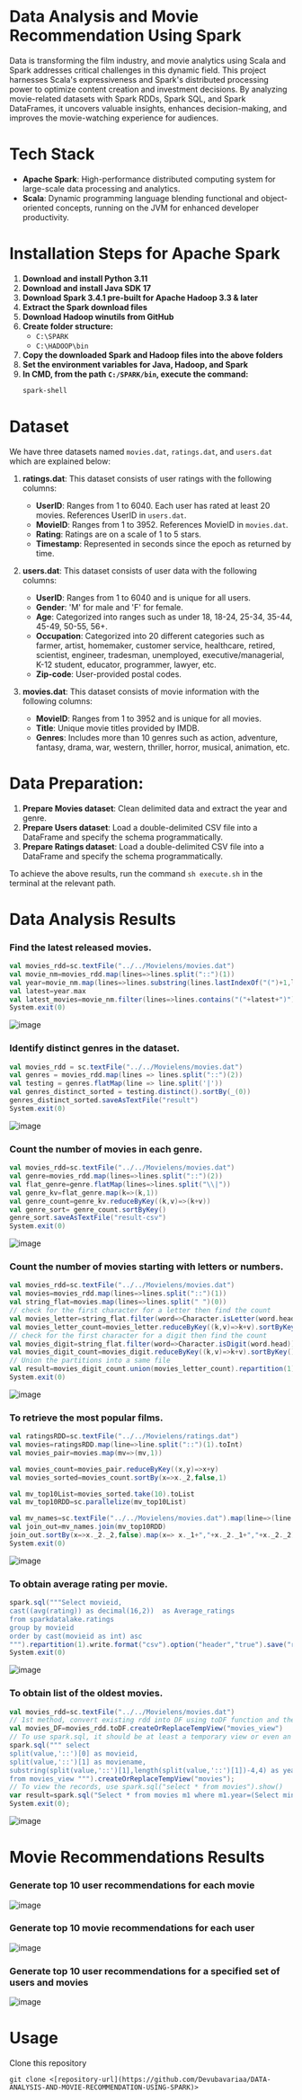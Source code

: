 # Data Analysis and Movie Recommendation Using Spark
Data is transforming the film industry, and movie analytics using Scala and Spark addresses critical challenges in this dynamic field. This project harnesses Scala's expressiveness and Spark's distributed processing power to optimize content creation and investment decisions. By analyzing movie-related datasets with Spark RDDs, Spark SQL, and Spark DataFrames, it uncovers valuable insights, enhances decision-making, and improves the movie-watching experience for audiences.

# Tech Stack
- **Apache Spark**: High-performance distributed computing system for large-scale data processing and analytics.
- **Scala**: Dynamic programming language blending functional and object-oriented concepts, running on the JVM for enhanced developer productivity.

# Installation Steps for Apache Spark

1. **Download and install Python 3.11**
2. **Download and install Java SDK 17**
3. **Download Spark 3.4.1 pre-built for Apache Hadoop 3.3 & later**
4. **Extract the Spark download files**
5. **Download Hadoop winutils from GitHub**
6. **Create folder structure:**
    - `C:\SPARK`
    - `C:\HADOOP\bin`
7. **Copy the downloaded Spark and Hadoop files into the above folders**
8. **Set the environment variables for Java, Hadoop, and Spark**
9. **In CMD, from the path `C:/SPARK/bin`, execute the command:**
   ```sh
   spark-shell

# Dataset

We have three datasets named `movies.dat`, `ratings.dat`, and `users.dat` which are explained below:

1. **ratings.dat**: This dataset consists of user ratings with the following columns:
   - **UserID**: Ranges from 1 to 6040. Each user has rated at least 20 movies. References UserID in `users.dat`.
   - **MovieID**: Ranges from 1 to 3952. References MovieID in `movies.dat`.
   - **Rating**: Ratings are on a scale of 1 to 5 stars.
   - **Timestamp**: Represented in seconds since the epoch as returned by time.

2. **users.dat**: This dataset consists of user data with the following columns:
   - **UserID**: Ranges from 1 to 6040 and is unique for all users.
   - **Gender**: 'M' for male and 'F' for female.
   - **Age**: Categorized into ranges such as under 18, 18-24, 25-34, 35-44, 45-49, 50-55, 56+.
   - **Occupation**: Categorized into 20 different categories such as farmer, artist, homemaker, customer service, healthcare, retired, scientist, engineer, tradesman, unemployed, executive/managerial, K-12 student, educator, programmer, lawyer, etc.
   - **Zip-code**: User-provided postal codes.

3. **movies.dat**: This dataset consists of movie information with the following columns:
   - **MovieID**: Ranges from 1 to 3952 and is unique for all movies.
   - **Title**: Unique movie titles provided by IMDB.
   - **Genres**: Includes more than 10 genres such as action, adventure, fantasy, drama, war, western, thriller, horror, musical, animation, etc.

# Data Preparation:

1. **Prepare Movies dataset**: Clean delimited data and extract the year and genre.
2. **Prepare Users dataset**: Load a double-delimited CSV file into a DataFrame and specify the schema programmatically.
3. **Prepare Ratings dataset**: Load a double-delimited CSV file into a DataFrame and specify the schema programmatically.

To achieve the above results, run the command `sh execute.sh` in the terminal at the relevant path.


# Data Analysis Results

### Find the latest released movies.

```scala
val movies_rdd=sc.textFile("../../Movielens/movies.dat")
val movie_nm=movies_rdd.map(lines=>lines.split("::")(1))
val year=movie_nm.map(lines=>lines.substring(lines.lastIndexOf("(")+1,lines.lastIndexOf(")")))
val latest=year.max
val latest_movies=movie_nm.filter(lines=>lines.contains("("+latest+")")).saveAsTextFile("result")
System.exit(0)
```

![image](https://github.com/Devubavariaa/DATA-ANALYSIS-AND-MOVIE-RECOMMENDATION-USING-SPARK/assets/172360482/1d5c4643-6ef7-4075-b1e2-84c8b0baf3e7)

### Identify distinct genres in the dataset.

```scala
val movies_rdd = sc.textFile("../../Movielens/movies.dat")
val genres = movies_rdd.map(lines => lines.split("::")(2))
val testing = genres.flatMap(line => line.split('|'))
val genres_distinct_sorted = testing.distinct().sortBy(_(0))
genres_distinct_sorted.saveAsTextFile("result")
System.exit(0)
```

![image](https://github.com/Devubavariaa/DATA-ANALYSIS-AND-MOVIE-RECOMMENDATION-USING-SPARK/assets/172360482/55f61ff1-2050-41d0-89df-9835817709f0)

### Count the number of movies in each genre.

```scala
val movies_rdd=sc.textFile("../../Movielens/movies.dat")
val genre=movies_rdd.map(lines=>lines.split("::")(2))
val flat_genre=genre.flatMap(lines=>lines.split("\\|"))
val genre_kv=flat_genre.map(k=>(k,1))
val genre_count=genre_kv.reduceByKey((k,v)=>(k+v))
val genre_sort= genre_count.sortByKey()
genre_sort.saveAsTextFile("result-csv")
System.exit(0)
```
![image](https://github.com/Devubavariaa/DATA-ANALYSIS-AND-MOVIE-RECOMMENDATION-USING-SPARK/assets/172360482/a6c2be5e-de7c-43fb-aa63-8e1df0a2892e)

### Count the number of movies starting with letters or numbers.

```scala
val movies_rdd=sc.textFile("../../Movielens/movies.dat")
val movies=movies_rdd.map(lines=>lines.split("::")(1))
val string_flat=movies.map(lines=>lines.split(" ")(0))
// check for the first character for a letter then find the count
val movies_letter=string_flat.filter(word=>Character.isLetter(word.head)).map(word=>(word.head.toUpper,1))
val movies_letter_count=movies_letter.reduceByKey((k,v)=>k+v).sortByKey()
// check for the first character for a digit then find the count
val movies_digit=string_flat.filter(word=>Character.isDigit(word.head)).map(word=>(word.head,1))
val movies_digit_count=movies_digit.reduceByKey((k,v)=>k+v).sortByKey()
// Union the partitions into a same file
val result=movies_digit_count.union(movies_letter_count).repartition(1).saveAsTextFile("result-csv")
System.exit(0)
```

![image](https://github.com/Devubavariaa/DATA-ANALYSIS-AND-MOVIE-RECOMMENDATION-USING-SPARK/assets/172360482/2a7a73d3-07ee-4281-be5b-f24aa8153f0c)

### To retrieve the most popular films.

```scala
val ratingsRDD=sc.textFile("../../Movielens/ratings.dat")
val movies=ratingsRDD.map(line=>line.split("::")(1).toInt)
val movies_pair=movies.map(mv=>(mv,1))

val movies_count=movies_pair.reduceByKey((x,y)=>x+y)
val movies_sorted=movies_count.sortBy(x=>x._2,false,1)

val mv_top10List=movies_sorted.take(10).toList
val mv_top10RDD=sc.parallelize(mv_top10List)

val mv_names=sc.textFile("../../Movielens/movies.dat").map(line=>(line.split("::")(0).toInt,line.split("::")(1)))
val join_out=mv_names.join(mv_top10RDD)
join_out.sortBy(x=>x._2._2,false).map(x=> x._1+","+x._2._1+","+x._2._2).repartition(1).saveAsTextFile("Top-10-CSV")
System.exit(0)
```
![image](https://github.com/Devubavariaa/DATA-ANALYSIS-AND-MOVIE-RECOMMENDATION-USING-SPARK/assets/172360482/5e240a6a-685f-407a-bf76-5a61fc561e32)

### To obtain average rating per movie.

```scala
spark.sql("""Select movieid,
cast((avg(rating)) as decimal(16,2))  as Average_ratings 
from sparkdatalake.ratings 
group by movieid
order by cast(movieid as int) asc
""").repartition(1).write.format("csv").option("header","true").save("result")
System.exit(0)
```

![image](https://github.com/Devubavariaa/DATA-ANALYSIS-AND-MOVIE-RECOMMENDATION-USING-SPARK/assets/172360482/c9bb6c51-af90-48f9-9d37-ac5802df6e45)

### To obtain list of the oldest movies.

```scala
val movies_rdd=sc.textFile("../../Movielens/movies.dat")
// 1st method, convert existing rdd into DF using toDF function and then make it into a view
val movies_DF=movies_rdd.toDF.createOrReplaceTempView("movies_view")
// To use spark.sql, it should be at least a temporary view or even an table
spark.sql(""" select
split(value,'::')[0] as movieid,
split(value,'::')[1] as moviename,
substring(split(value,'::')[1],length(split(value,'::')[1])-4,4) as year
from movies_view """).createOrReplaceTempView("movies");
// To view the records, use spark.sql("select * from movies").show()
var result=spark.sql("Select * from movies m1 where m1.year=(Select min(m2.year) from movies m2)").repartition(1).rdd.saveAsTextFile("result")
System.exit(0);
```

![image](https://github.com/Devubavariaa/DATA-ANALYSIS-AND-MOVIE-RECOMMENDATION-USING-SPARK/assets/172360482/7849b8f4-e7b1-422c-bfe5-64abbf3b1628)

# Movie Recommendations Results
### Generate top 10 user recommendations for each movie

![image](https://github.com/Devubavariaa/DATA-ANALYSIS-AND-MOVIE-RECOMMENDATION-USING-SPARK/assets/172360482/d688eb4b-5111-4c0e-8182-427e4c77d8d7)

### Generate top 10 movie recommendations for each user

![image](https://github.com/Devubavariaa/DATA-ANALYSIS-AND-MOVIE-RECOMMENDATION-USING-SPARK/assets/172360482/fbf9fe5a-8946-4172-8892-1b9c2ab7f2e8)


### Generate top 10 user recommendations for a specified set of users and movies

![image](https://github.com/Devubavariaa/DATA-ANALYSIS-AND-MOVIE-RECOMMENDATION-USING-SPARK/assets/172360482/7453471d-275b-4945-a99f-f6ff3bcc46b8)


# Usage
Clone this repository
```
git clone <[repository-url](https://github.com/Devubavariaa/DATA-ANALYSIS-AND-MOVIE-RECOMMENDATION-USING-SPARK)>
```


